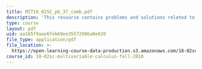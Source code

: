 ```yaml
---
title: MIT18_02SC_pb_37_comb.pdf
description: 'This resource contains problems and solutions related to moment of inertia. '
type: course
layout: pdf
uid: aa165f9aae6feb69ee35572906a8e620
file_type: application/pdf
file_location: >-
  https://open-learning-course-data-production.s3.amazonaws.com/18-02sc-multivariable-calculus-fall-2010/aa165f9aae6feb69ee35572906a8e620_MIT18_02SC_pb_37_comb.pdf
course_id: 18-02sc-multivariable-calculus-fall-2010
---
```

